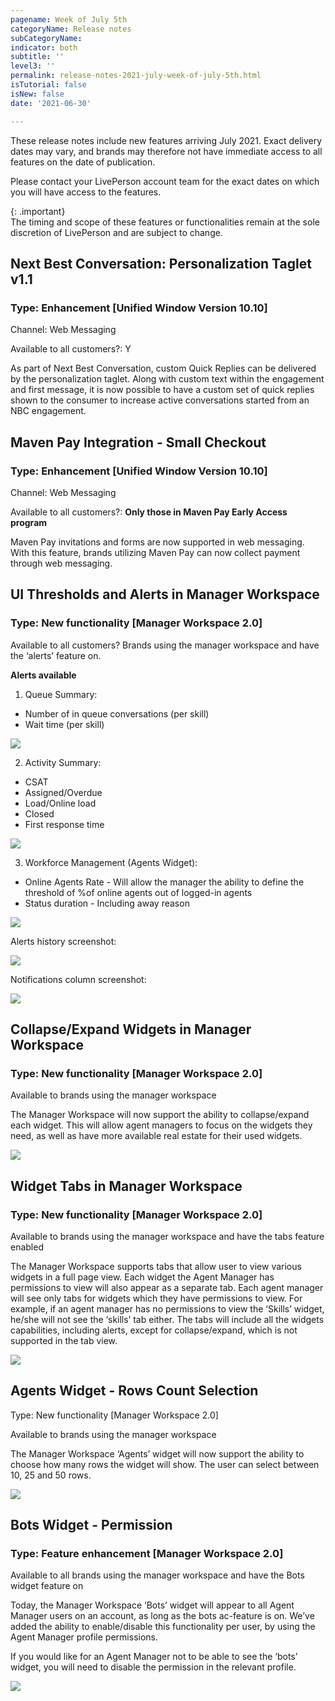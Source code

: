 ```yaml
---
pagename: Week of July 5th
categoryName: Release notes
subCategoryName: 
indicator: both
subtitle: ''
level3: ''
permalink: release-notes-2021-july-week-of-july-5th.html
isTutorial: false
isNew: false
date: '2021-06-30'

---
```


These release notes include new features arriving July 2021. Exact delivery dates may vary, and brands may therefore not have immediate access to all features on the date of publication.

Please contact your LivePerson account team for the exact dates on which you will have access to the features.

{: .important}  
The timing and scope of these features or functionalities remain at the sole discretion of LivePerson and are subject to change.

## Next Best Conversation: Personalization Taglet v1.1
### Type: Enhancement [Unified Window Version 10.10]

Channel: Web Messaging

Available to all customers?: Y

As part of Next Best Conversation, custom Quick Replies can be delivered by the personalization taglet. Along with custom text within the engagement and first message, it is now possible to have a custom set of quick replies shown to the consumer to increase active conversations started from an NBC engagement.

## Maven Pay Integration - Small Checkout
### Type: Enhancement [Unified Window Version 10.10]

Channel: Web Messaging

Available to all customers?: **Only those in Maven Pay Early Access program**

Maven Pay invitations and forms are now supported in web messaging. With this feature, brands utilizing Maven Pay can now collect payment through web messaging.

## UI Thresholds and Alerts in Manager Workspace
### Type: New functionality [Manager Workspace 2.0]

Available to all customers? Brands using the manager workspace and have the ‘alerts’ feature on.

**Alerts available**
1. Queue Summary: 
* Number of in queue conversations (per skill)
* Wait time (per skill)
 

![](img/MW-july-5-1.png)
 
2. Activity Summary:
* CSAT
* Assigned/Overdue
* Load/Online load
* Closed
* First response time

![](img/MW-july-5-2.png)
 
 
3. Workforce Management (Agents Widget):
* Online Agents Rate - Will allow the manager the ability to define the threshold of %of online agents out of logged-in agents 
* Status duration - Including away reason

![](img/MW-july-5-3.png)

Alerts history screenshot:
 
![](img/MW-july-5-4.png)
 
 
Notifications column screenshot:

![](img/MW-july-5-5.png)
 

## Collapse/Expand Widgets in Manager Workspace
### Type: New functionality [Manager Workspace 2.0]

Available to brands using the manager workspace

The Manager Workspace will now support the ability to collapse/expand each widget. This will allow agent managers to focus on the widgets they need, as well as have more available real estate for their used widgets.

![](img/MW-july-5-6.png)

## Widget Tabs in Manager Workspace
### Type: New functionality [Manager Workspace 2.0]

Available to brands using the manager workspace and have the tabs feature enabled

The Manager Workspace supports tabs that allow user to view various widgets in a full page view. Each widget the Agent Manager has permissions to view will  also appear as a separate tab. Each agent manager will see only tabs for widgets which they have permissions to view. For example, if an agent manager has no permissions to view the ‘Skills’ widget, he/she will not see the ‘skills’ tab either.
The tabs will include all the widgets capabilities, including alerts, except for collapse/expand, which is not supported in the tab view.

![](img/MW-july-5-7.png)

## Agents Widget - Rows Count Selection
Type: New functionality [Manager Workspace 2.0]

Available to brands using the manager workspace 

The Manager Workspace ‘Agents’ widget will now support the ability to choose how many rows the widget will show. The user can select between 10, 25 and 50 rows.

![](img/MW-july-5-8.png)

## Bots Widget - Permission
### Type: Feature enhancement [Manager Workspace 2.0]

Available to all brands using the manager workspace and have the Bots widget feature on 

Today, the Manager Workspace ‘Bots’ widget will appear to all Agent Manager users on an account, as long as the bots ac-feature is on. We’ve added the ability to enable/disable this functionality per user, by using the Agent Manager profile permissions.

If you would like for an Agent Manager not to be able to see the ‘bots’ widget, you will need to disable the permission in the relevant profile.

 ![](img/MW-july-5-9.png)

